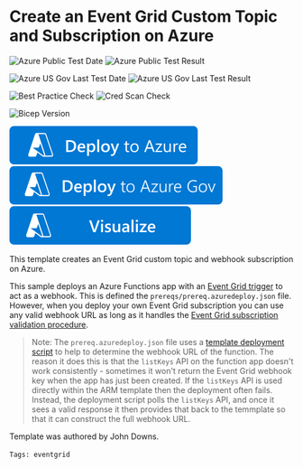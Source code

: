 # Create an Event Grid Custom Topic and Subscription on Azure

![Azure Public Test Date](https://azurequickstartsservice.blob.core.windows.net/badges/quickstarts/microsoft.eventgrid/event-grid/PublicLastTestDate.svg)
![Azure Public Test Result](https://azurequickstartsservice.blob.core.windows.net/badges/quickstarts/microsoft.eventgrid/event-grid/PublicDeployment.svg)

![Azure US Gov Last Test Date](https://azurequickstartsservice.blob.core.windows.net/badges/quickstarts/microsoft.eventgrid/event-grid/FairfaxLastTestDate.svg)
![Azure US Gov Last Test Result](https://azurequickstartsservice.blob.core.windows.net/badges/quickstarts/microsoft.eventgrid/event-grid/FairfaxDeployment.svg)

![Best Practice Check](https://azurequickstartsservice.blob.core.windows.net/badges/quickstarts/microsoft.eventgrid/event-grid/BestPracticeResult.svg)
![Cred Scan Check](https://azurequickstartsservice.blob.core.windows.net/badges/quickstarts/microsoft.eventgrid/event-grid/CredScanResult.svg)

![Bicep Version](https://azurequickstartsservice.blob.core.windows.net/badges/quickstarts/microsoft.eventgrid/event-grid/BicepVersion.svg)

[![Deploy To Azure](https://raw.githubusercontent.com/Azure/azure-quickstart-templates/master/1-CONTRIBUTION-GUIDE/images/deploytoazure.svg?sanitize=true)](https://portal.azure.com/#create/Microsoft.Template/uri/https%3A%2F%2Fraw.githubusercontent.com%2FAzure%2Fazure-quickstart-templates%2Fmaster%2Fquickstarts%2Fmicrosoft.eventgrid%2Fevent-grid%2Fazuredeploy.json)
[![Deploy To Azure US Gov](https://raw.githubusercontent.com/Azure/azure-quickstart-templates/master/1-CONTRIBUTION-GUIDE/images/deploytoazuregov.svg?sanitize=true)](https://portal.azure.us/#create/Microsoft.Template/uri/https%3A%2F%2Fraw.githubusercontent.com%2FAzure%2Fazure-quickstart-templates%2Fmaster%2Fquickstarts%2Fmicrosoft.eventgrid%2Fevent-grid%2Fazuredeploy.json)
[![Visualize](https://raw.githubusercontent.com/Azure/azure-quickstart-templates/master/1-CONTRIBUTION-GUIDE/images/visualizebutton.svg?sanitize=true)](http://armviz.io/#/?load=https%3A%2F%2Fraw.githubusercontent.com%2FAzure%2Fazure-quickstart-templates%2Fmaster%2Fquickstarts%2Fmicrosoft.eventgrid%2Fevent-grid%2Fazuredeploy.json)

This template creates an Event Grid custom topic and webhook subscription on Azure.

This sample deploys an Azure Functions app with an [Event Grid trigger](https://docs.microsoft.com/en-us/azure/azure-functions/functions-bindings-event-grid-trigger) to act as a webhook. This is defined the `prereqs/prereq.azuredeploy.json` file. However, when you deploy your own Event Grid subscription you can use any valid webhook URL as long as it handles the [Event Grid subscription validation procedure](https://docs.microsoft.com/azure/event-grid/webhook-event-delivery).

> Note: The `prereq.azuredeploy.json` file uses a [template deployment script](https://docs.microsoft.com/azure/azure-resource-manager/templates/deployment-script-template) to help to determine the webhook URL of the function. The reason it does this is that the `listKeys` API on the function app doesn't work consistently - sometimes it won't return the Event Grid webhook key when the app has just been created. If the `listKeys` API is used directly within the ARM template then the deployment often fails. Instead, the deployment script polls the `listKeys` API, and once it sees a valid response it then provides that back to the temmplate so that it can construct the full webhook URL.

Template was authored by John Downs.

`Tags: eventgrid`
